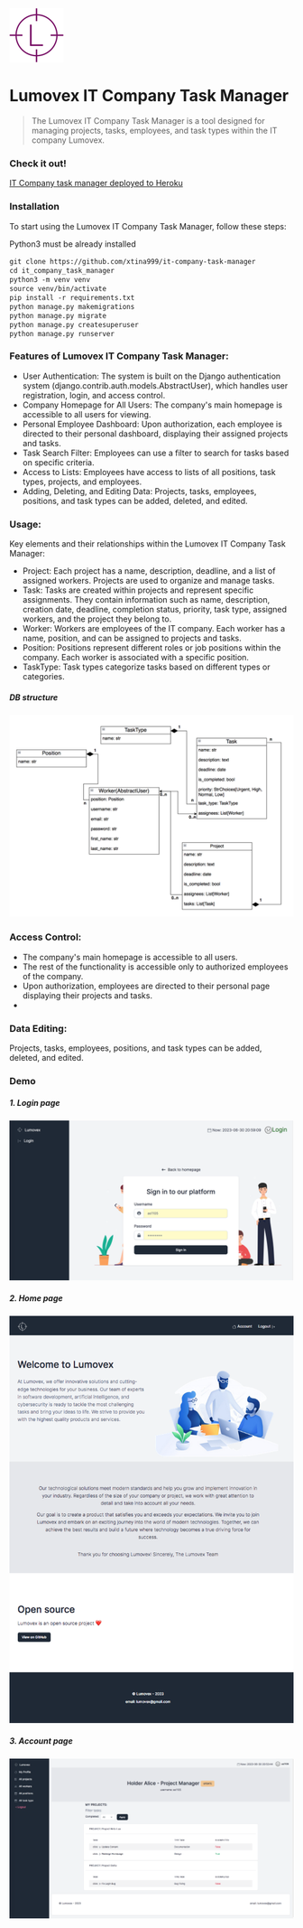 ![Logo of the project](img/icon.png)
# Lumovex IT Company Task Manager
>The Lumovex IT Company Task Manager is a tool designed for managing projects, tasks, employees, and task types within the IT company Lumovex.


### Check it out!

[IT Company task manager deployed to Heroku](LINK)

### Installation
To start using the Lumovex IT Company Task Manager, follow these steps:

Python3 must be already installed

```shell
git clone https://github.com/xtina999/it-company-task-manager
cd it_company_task_manager
python3 -m venv venv
source venv/bin/activate
pip install -r requirements.txt
python manage.py makemigrations
python manage.py migrate
python manage.py createsuperuser
python manage.py runserver
```


### Features of Lumovex IT Company Task Manager:

* User Authentication: The system is built on the Django authentication system (django.contrib.auth.models.AbstractUser), which handles user registration, login, and access control.
* Company Homepage for All Users: The company's main homepage is accessible to all users for viewing.
* Personal Employee Dashboard: Upon authorization, each employee is directed to their personal dashboard, displaying their assigned projects and tasks.
* Task Search Filter: Employees can use a filter to search for tasks based on specific criteria.
* Access to Lists: Employees have access to lists of all positions, task types, projects, and employees.
* Adding, Deleting, and Editing Data: Projects, tasks, employees, positions, and task types can be added, deleted, and edited.


### Usage:
Key elements and their relationships within the Lumovex IT Company Task Manager:
* Project: Each project has a name, description, deadline, and a list of assigned workers. Projects are used to organize and manage tasks.
* Task: Tasks are created within projects and represent specific assignments. They contain information such as name, description, creation date, deadline, completion status, priority, task type, assigned workers, and the project they belong to.
* Worker: Workers are employees of the IT company. Each worker has a name, position, and can be assigned to projects and tasks.
* Position: Positions represent different roles or job positions within the company. Each worker is associated with a specific position.
* TaskType: Task types categorize tasks based on different types or categories.


##### DB structure
![db_structure](img/db_structure.png)


### Access Control:

* The company's main homepage is accessible to all users.
* The rest of the functionality is accessible only to authorized employees of the company.
* Upon authorization, employees are directed to their personal page displaying their projects and tasks.
* 

### Data Editing:

Projects, tasks, employees, positions, and task types can be added, deleted, and edited.


### Demo
##### 1. Login page
![login](img/login.png)
##### 2. Home page
![home](img/home.png)
##### 3. Account page
![account](img/account.png)
